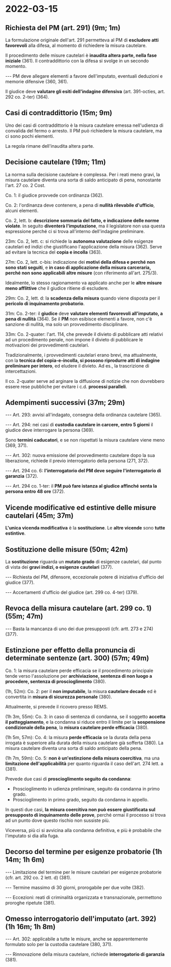 # 2022-03-15

<!-- vim:set spelllang=it: -->

<!-- inizio: 8m -->

## Richiesta del PM (art. 291) (9m; 1m)

La formulazione originale dell'art. 291 permetteva al PM di **escludere atti favorevoli** alla difesa, al momento di richiedere la misura cautelare.

Il procedimento delle misure cautelari è **inaudita altera parte, nella fase iniziale** (361).
Il contraddittorio con la difesa si svolge in un secondo momento.

--- PM deve allegare elementi a favore dell'imputato, eventuali deduzioni e memorie difensive (360, 361).

Il giudice deve **valutare gli esiti dell'indagine difensiva** (art. 391-octies, art. 292 co. 2-ter) (364).

## Casi di contraddittorio (15m; 9m)

Uno dei casi di contraddittorio è la misura cautelare emessa nell'udienza di convalida del fermo o arresto.
Il PM può richiedere la misura cautelare, ma ci sono pochi elementi.

La regola rimane dell'inaudita altera parte.

## Decisione cautelare (19m; 11m)

La norma sulla decisione cautelare è complessa.
Per i reati meno gravi, la misura cautelare diventa una sorta di saldo anticipato di pena, nonostante l'art. 27 co. 2 Cost.

Co. 1: il giudice provvede con ordinanza (362).

Co. 2: l'ordinanza deve contenere, a pena di **nullità rilevabile d'ufficio**, alcuni elementi.

Co. 2, lett. b: **descrizione sommaria del fatto, e indicazione delle norme violate**.
In seguito **diventerà l'imputazione**, ma il legislatore non usa questa espressione perché ci si trova all'interno dell'indagine preliminare.

23m:
Co. 2, lett. c: si richiede la **autonoma valutazione** delle esigenze cautelari ed indizi che giustificano l'applicazione della misura (362).
Serve ad evitare la tecnica del **copia e incolla** (363).

27m:
Co. 2, lett. c-bis: indicazione dei **motivi della difesa e perché non sono stati seguiti**, e **in caso di applicazione della misura carceraria, perché non sono applicabili altre misure** (con riferimento all'art. 275/3).

Idealmente, lo stesso ragionamento va applicato anche per le **altre misure meno afflittive** che il giudice ritiene di escludere.

29m:
Co. 2, lett. d: la **scadenza della misura** quando viene disposta per il **pericolo di inquinamento probatorio**.

31m:
Co. 2-ter: il **giudice** deve **valutare elementi favorevoli all'imputato, a pena di nullità** (364).
Se il **PM** non esibisce elementi a favore, non c'è sanzione di nullità, ma solo un provvedimento disciplinare.

33m:
Co. 2-quater: l'art. 114, che prevede il divieto di pubblicare atti relativi ad un procedimento penale, non impone il divieto di pubblicare le motivazioni dei provvedimenti cautelari.

Tradizionalmente, i provvedimenti cautelari erano brevi, ma attualmente, con la **tecnica del copia-e-incolla, si possono riprodurre atti di indagine preliminare per intero**, ed eludere il divieto.
Ad es., la trascrizione di intercettazioni.

Il co. 2-quater serve ad arginare la diffusione di notizie che non dovrebbero essere rese pubbliche per evitare i c.d. **processi paralleli**.

## Adempimenti successivi (37m; 29m)

--- Art. 293: avvisi all'indagato, consegna della ordinanza cautelare (365).

--- Art. 294: nei casi di **custodia cautelare in carcere, entro 5 giorni** il giudice deve interrogare la persona (369).

Sono **termini caducatori**, e se non rispettati la misura cautelare viene meno (369, 371).

--- Art. 302: nuova emissione del provvedimento cautelare dopo la sua liberazione, richiede il previo interrogatorio della persona (271, 372).

--- Art. 294 co. 6: **l'interrogatorio del PM deve seguire l'interrogatorio di garanzia** (372).

--- Art. 294 co. 1-ter: il **PM può fare istanza al giudice affinché senta la persona entro 48 ore** (372).

## Vicende modificative ed estintive delle misure cautelari (45m; 37m)

**L'unica vicenda modificativa** è la **sostituzione**.
Le **altre vicende** sono **tutte estintive**.

## Sostituzione delle misure (50m; 42m)

La **sostituzione** riguarda un **mutato grado** di esigenze cautelari, dal punto di vista dei **gravi indizi, o esigenze cautelari** (377).

--- Richiesta del PM, difensore, eccezionale potere di iniziativa d'ufficio del giudice (377).

--- Accertamenti d'ufficio del giudice (art. 299 co. 4-ter) (379).

## Revoca della misura cautelare (art. 299 co. 1) (55m; 47m)

--- Basta la mancanza di uno dei due presupposti (cfr. artt. 273 e 274) (377).

## Estinzione per effetto della pronuncia di determinate sentenze (art. 300) (57m; 49m)

Co. 1: la misura cautelare perde efficacia se il procedimento principale tende verso l'assoluzione per **archiviazione, sentenza di non luogo a procedere, sentenza di proscioglimento** (380).

(1h, 52m):
Co. 2: per il **non imputabile**, la misura **cautelare decade** ed è convertita in **misura di sicurezza personale** (380).

Attualmente, si prevede il ricovero presso REMS.

(1h 3m, 55m):
Co. 3: in caso di sentenza di condanna, se il soggetto **accetta il patteggiamento**, e la condanna si riduce entro il limite per la **sospensione condizionale della pena**, la **misura cautelare perde efficacia** (380).

(1h 5m, 57m):
Co. 4: la misura **perde efficacia** se la durata della pena irrogata è superiore alla durata della misura cautelare già sofferta (380).
La misura cautelare diventa una sorta di saldo anticipato della pena.

(1h 7m, 59m):
Co. 5: **non è un'estinzione della misura coercitiva**, ma una **limitazione dell'applicabilità** per quanto riguarda il caso dell'art. 274 lett. a (381).

Prevede due casi di **proscioglimento seguito da condanna**:

* Proscioglimento in udienza preliminare, seguito da condanna in primo grado.
* Proscioglimento in primo grado, seguito da condanna in appello.

In questi due casi, **la misura coercitiva non può essere giustificata sul presupposto di inquinamento delle prove**, perché ormai il processo si trova ad un punto dove questo rischio non sussiste più.

Viceversa, più ci si avvicina alla condanna definitiva, e più è probabile che l'imputato si dia alla fuga.

## Decorso del termine per esigenze probatorie (1h 14m; 1h 6m)

--- Limitazione del termine per le misure cautelari per esigenze probatorie (cfr. art. 292 co. 2 lett. d) (381).

--- Termine massimo di 30 giorni, prorogabile per due volte (382).

--- Eccezioni: reati di criminalità organizzata e transnazionale, permettono proroghe ripetute (381).

## Omesso interrogatorio dell'imputato (art. 392) (1h 16m; 1h 8m)

--- Art. 302: applicabile a tutte le misure, anche se apparentemente formulato solo per la custodia cautelare (380, 371).

--- Rinnovazione della misura cautelare, richiede **interrogatorio di garanzia** (381).
